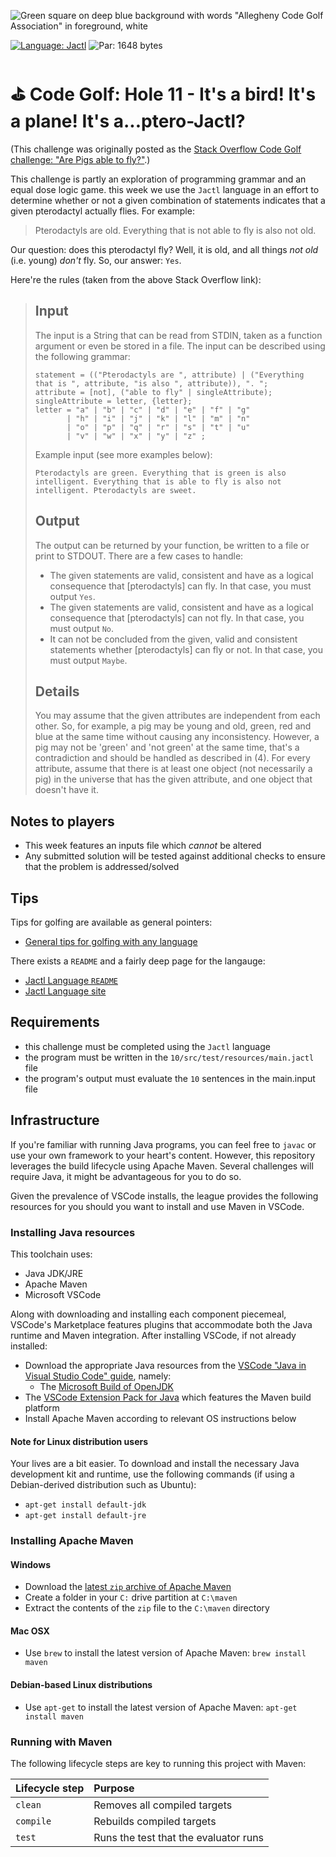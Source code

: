 ![Green square on deep blue background with words "Allegheny Code Golf Association" in foreground, white](https://github.com/allegheny-college-cmpsc-201-spring-2024/golf/assets/1552764/d3ee6a91-74c9-482b-84eb-ec9a2e8dee05)

[![Language: Jactl](https://img.shields.io/badge/Language-Jactl-blue.svg)](https://jactl.io/)
![Par: 1648 bytes](https://img.shields.io/badge/Par-1648_bytes-green)

# ⛳ Code Golf: Hole 11 - It's a bird! It's a plane! It's a...ptero-Jactl?

(This challenge was originally posted as the [Stack Overflow Code Golf challenge: "Are Pigs able to fly?"](https://codegolf.stackexchange.com/questions/35623/are-pigs-able-to-fly).)

This challenge is partly an exploration of programming grammar and an equal dose logic game. this week we use the `Jactl` language 
in an effort to determine whether or not a given combination of statements indicates that a given pterodactyl actually flies. For
example:

> Pterodactyls are old. Everything that is not able to fly is also not old.

Our question: does this pterodactyl fly? Well, it is old, and all things _not old_ (i.e. young) _don't_ fly. So, our answer: `Yes`.

Here're the rules (taken from the above Stack Overflow link):

> ## Input
> The input is a String that can be read from STDIN, taken as a function argument or even be stored in a file. The input can be described using the following grammar:
>
> ```input = statement , {statement};
> statement = (("Pterodactyls are ", attribute) | ("Everything that is ", attribute, "is also ", attribute)), ". ";
> attribute = [not], ("able to fly" | singleAttribute);
> singleAttribute = letter, {letter};
> letter = "a" | "b" | "c" | "d" | "e" | "f" | "g"
>        | "h" | "i" | "j" | "k" | "l" | "m" | "n"
>        | "o" | "p" | "q" | "r" | "s" | "t" | "u"
>        | "v" | "w" | "x" | "y" | "z" ;
> ```
>
>Example input (see more examples below):
>
> ```Pterodactyls are green. Everything that is green is also intelligent. Everything that is able to fly is also not intelligent. Pterodactyls are sweet.``` 
> ## Output
> The output can be returned by your function, be written to a file or print to STDOUT. There are a few cases to handle:
>
>* The given statements are valid, consistent and have as a logical consequence that [pterodactyls] can fly. In that case, you must output `Yes`.
>* The given statements are valid, consistent and have as a logical consequence that [pterodactyls] can not fly. In that case, you must output `No`.
>* It can not be concluded from the given, valid and consistent statements whether [pterodactyls] can fly or not. In that case, you must output `Maybe`.
> ## Details
> You may assume that the given attributes are independent from each other. So, for example, a pig may be young and old, green, red and blue at the same time without causing any inconsistency. However, a pig may not be 'green' and 'not green' at the same time, that's a contradiction and should be handled as described in (4).
> For every attribute, assume that there is at least one object (not necessarily a pig) in the universe that has the given attribute, and one object that doesn't have it.

## Notes to players

* This week features an inputs file which _cannot_ be altered
* Any submitted solution will be tested against additional checks to ensure that the problem is addressed/solved

## Tips

Tips for golfing are available as general pointers:

* [General tips for golfing with any language](https://codegolf.stackexchange.com/questions/5285/tips-for-golfing-in-all-languages)

There exists a `README` and a fairly deep page for the langauge:

* [Jactl Language `README`](https://github.com/jaccomoc/jactl)
* [Jactl Language site](https://jactl.io/)

## Requirements

* this challenge must be completed using the `Jactl` language
* the program must be written in the `10/src/test/resources/main.jactl` file
* the program's output must evaluate the `10` sentences in the main.input file

## Infrastructure

If you're familiar with running Java programs, you can feel free to `javac` or use your own framework to your heart's content. 
However, this repository leverages the build lifecycle using Apache Maven. Several challenges will require Java, it might be advantageous 
for you to do so.

Given the prevalence of VSCode installs, the league provides the following resources for you should you want to install and use
Maven in VSCode.

### Installing Java resources 

This toolchain uses:

* Java JDK/JRE
* Apache Maven
* Microsoft VSCode

Along with downloading and installing each component piecemeal, VSCode's Marketplace features plugins that accommodate both the Java runtime and Maven integration. After installing VSCode, if not already installed:

* Download the appropriate Java resources from the [VSCode "Java in Visual Studio Code" guide](https://code.visualstudio.com/docs/languages/java), namely:
  * The [Microsoft Build of OpenJDK](https://www.microsoft.com/openjdk)
* The [VSCode Extension Pack for Java](https://code.visualstudio.com/docs/java/java-build) which features the Maven build platform
* Install Apache Maven according to relevant OS instructions below

#### Note for Linux distribution users

Your lives are a bit easier. To download and install the necessary Java development kit and runtime, use the following commands (if using a Debian-derived distribution such as Ubuntu):

* `apt-get install default-jdk`
* `apt-get install default-jre`

### Installing Apache Maven

#### Windows

* Download the [latest `zip` archive of Apache Maven](https://dlcdn.apache.org/maven/maven-3/3.9.6/binaries/apache-maven-3.9.6-bin.zip)
* Create a folder in your `C:` drive partition at `C:\maven`
* Extract the contents of the `zip` file to the `C:\maven` directory

#### Mac OSX

* Use `brew` to install the latest version of Apache Maven: `brew install maven`

#### Debian-based Linux distributions

* Use `apt-get` to install the latest version of Apache Maven: `apt-get install maven`

### Running with Maven

The following lifecycle steps are key to running this project with Maven:

|Lifecycle step |Purpose |
|:--------------|:-------|
|`clean`        |Removes all compiled targets |
|`compile`      |Rebuilds compiled targets|
|`test`         |Runs the test that the evaluator runs|

